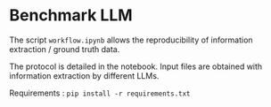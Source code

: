 # Benchmark LLM

The script `workflow.ipynb` allows the reproducibility of information extraction / ground truth data.

The protocol is detailed in the notebook. Input files are obtained with information extraction by different LLMs.

Requirements : `pip install -r requirements.txt`
